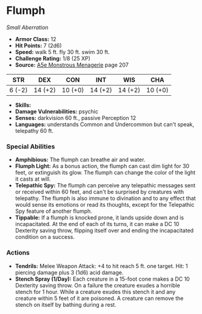 # Flumph

*Small* *Aberration*

- **Armor Class:** 12
- **Hit Points:** 7 (2d6)
- **Speed:** walk 5 ft. fly 30 ft. swim 30 ft.
- **Challenge Rating:** 1/8 (25 XP)
- **Source:** [A5e Monstrous Menagerie](https://enpublishingrpg.com/products/level-up-monstrous-menagerie-a5e) page 207

| STR | DEX | CON | INT | WIS | CHA |
| --- | --- | --- | --- | --- | --- |
| 6 (-2) | 14 (+2) | 10 (+0) | 14 (+2) | 14 (+2) | 10 (+0) |

- **Skills:** 
- **Damage Vulnerabilities:** psychic
- **Senses:** darkvision 60 ft., passive Perception 12
- **Languages:** understands Common and Undercommon but can't speak, telepathy 60 ft.

### Special Abilities

- **Amphibious:** The flumph can breathe air and water.
- **Flumph Light:** As a bonus action, the flumph can cast dim light for 30 feet, or extinguish its glow. The flumph can change the color of the light it casts at will.
- **Telepathic Spy:** The flumph can perceive any telepathic messages sent or received within 60 feet, and can't be surprised by creatures with telepathy. The flumph is also immune to divination and to any effect that would sense its emotions or read its thoughts, except for the Telepathic Spy feature of another flumph.
- **Tippable:** If a flumph is knocked prone, it lands upside down and is incapacitated. At the end of each of its turns, it can make a DC 10 Dexterity saving throw, flipping itself over and ending the incapacitated condition on a success.

### Actions

- **Tendrils:** Melee Weapon Attack: +4 to hit  reach 5 ft.  one target. Hit: 1 piercing damage plus 3 (1d6) acid damage.
- **Stench Spray (1/Day):** Each creature in a 15-foot cone makes a DC 10 Dexterity saving throw. On a failure  the creature exudes a horrible stench for 1 hour. While a creature exudes this stench  it and any creature within 5 feet of it are poisoned. A creature can remove the stench on itself by bathing during a rest.


